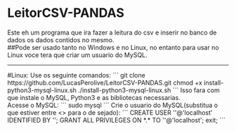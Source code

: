# LeitorCSV-PANDAS
Este eh um programa que ira fazer a leitura do csv e inserir no banco de dados os dados contidos no mesmo.
<br>
##Pode ser usado tanto no Windows e no Linux, no entanto para usar no Linux voce tera que criar um usuario do MySQL.
<hr>
#Linux:
Use os seguinte comandos:
```
git clone https://github.com/LucasPerolive/LeitorCSV-PANDAS.git
chmod +x install-python3-mysql-linux.sh
./install-python3-mysql-linux.sh
```
Isso fara com que instale o MySQL, Python3 e as bibliotecas necessarias.
<br>
Acesse o MySQL:
```
sudo mysql
```
Crie o usuario do MySQL(substitua o que estiver entre <> para o de sejado):
```
CREATE USER '<nome_usuario>'@'localhost' IDENTIFIED BY '<senha>';
GRANT ALL PRIVILEGES ON *.* TO '<nome_usuario>'@'localhost';
exit;
```
<br>
